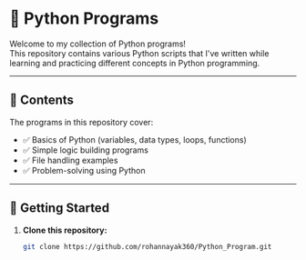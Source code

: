 # 🐍 Python Programs

Welcome to my collection of Python programs!  
This repository contains various Python scripts that I've written while learning and practicing different concepts in Python programming.

---

## 📌 Contents

The programs in this repository cover:

- ✅ Basics of Python (variables, data types, loops, functions)
- ✅ Simple logic building programs
- ✅ File handling examples
- ✅ Problem-solving using Python

---

## 🚀 Getting Started

1. **Clone this repository:**
   ```bash
   git clone https://github.com/rohannayak360/Python_Program.git
